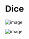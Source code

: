 # Dice

![image](https://user-images.githubusercontent.com/51785795/209686008-9ce7ca4d-dc82-4d73-bf11-d457bf1a6fb6.png)

![image](https://user-images.githubusercontent.com/51785795/209686078-702f7169-ca2c-4c0f-a779-09440e3a6aed.png)
